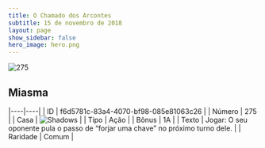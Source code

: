 ```yaml
---
title: O Chamado dos Arcontes
subtitle: 15 de novembro de 2018
layout: page
show_sidebar: false
hero_image: hero.png
---
```


![275](https://cdn.keyforgegame.com/media/card_front/pt/341_275_5HGPVQG4QF5H_pt.png)

## Miasma

|----|----|
| ID | f6d5781c-83a4-4070-bf98-085e81063c26 |
| Número | 275 |
| Casa | ![Shadows](https://archonarcana.com/images/thumb/e/ee/Shadows.png/22px-Shadows.png "Sombras") |
| Tipo | Ação |
| Bônus | 1A |
| Texto | Jogar: O seu oponente pula o passo de “forjar uma chave” no próximo turno dele. |
| Raridade | Comum |
